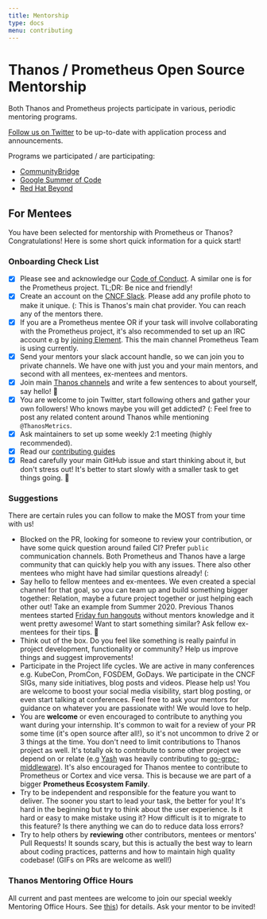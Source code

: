 ```yaml
---
title: Mentorship
type: docs
menu: contributing
---
```


# Thanos / Prometheus Open Source Mentorship

Both Thanos and Prometheus projects participate in various, periodic mentoring programs.

[Follow us on Twitter](https://thanos.io/tip/contributing/community.md/#twitter) to be up-to-date with application process and announcements.

Programs we participated / are participating:

* [CommunityBridge](https://github.com/cncf/mentoring/tree/master/communitybridge)
* [Google Summer of Code](https://github.com/cncf/mentoring/tree/master/summerofcode)
* [Red Hat Beyond](https://research.redhat.com/blog/2020/05/24/open-source-development-course-and-devops-methodology/)

## For Mentees

You have been selected for mentorship with Prometheus or Thanos? Congratulations! Here is some short quick information for a quick start!

### Onboarding Check List

* [x] Please see and acknowledge our [Code of Conduct](https://thanos.io/tip/contributing/code_of_conduct.md/). A similar one is for the Prometheus project. TL;DR: Be nice and friendly!
* [x] Create an account on the [CNCF Slack](https://slack.cncf.io/). Please add any profile photo to make it unique. (: This is Thanos's main
chat provider. You can reach any of the mentors there.
* [x] If you are a Prometheus mentee OR if your task will involve collaborating with the Prometheus project, it's also recommended to set up an IRC account e.g by [joining Element](https://prometheus.io/community/). This
the main channel Prometheus Team is using currently.
* [x] Send your mentors your slack account handle, so we can join you to private channels. We have one with just you and your main mentors, and second with all mentees, ex-mentees and mentors.
* [x] Join main [Thanos channels](https://thanos.io/tip/contributing/community.md/#slack) and write a few sentences to about yourself, say hello! 💜
* [x] You are welcome to join Twitter, start following others and gather your own followers! Who knows maybe you will get addicted? (: Feel free to post any
related content around Thanos while mentioning `@ThanosMetrics`.
* [x] Ask maintainers to set up some weekly 2:1 meeting (highly recommended).
* [x] Read our [contributing guides](https://thanos.io/tip/contributing/contributing.md/)
* [x] Read carefully your main GitHub issue and start thinking about it, but don't stress out! It's better to start slowly with a smaller task to get things going. 🚀

### Suggestions

There are certain rules you can follow to make the MOST from your time with us!

* Blocked on the PR, looking for someone to review your contribution, or have some quick question around failed CI? Prefer `public` communication channels.
Both Prometheus and Thanos have a large community that can quickly help you with any issues. There also other mentees who might have had similar questions already! (:
* Say hello to fellow mentees and ex-mentees. We even created a special channel for that goal, so you can team up and build something bigger together: Relation, maybe a future project together or just helping each other out!
Take an example from Summer 2020. Previous Thanos mentees started [Friday fun hangouts](https://twitter.com/bwplotka/status/1270016551664488451) without mentors knowledge and it went pretty awesome! Want to start something similar? Ask fellow ex-mentees for their tips. 🤗
* Think out of the box. Do you feel like something is really painful in project development, functionality or community? Help us improve things and suggest improvements!
* Participate in the Project life cycles. We are active in many conferences e.g. KubeCon, PromCon, FOSDEM, GoDays. We participate in the CNCF SIGs, many side initiatives,
blog posts and videos. Please help us! You are welcome to boost your social media visibility, start blog posting, or even start talking at conferences.
Feel free to ask your mentors for guidance on whatever you are passionate with! We would love to help.
* You are **welcome** or even encouraged to contribute to anything you want during your internship. It's common to wait for a review of your PR some time (it's open source after all!),
so it's not uncommon to drive 2 or 3 things at the time. You don't need to limit contributions to Thanos project as well.
It's totally ok to contribute to some other project we depend on or relate (e.g [Yash](https://twitter.com/yashrsharma44) was heavily contributing to [go-grpc-middleware](https://github.com/grpc-ecosystem/go-grpc-middleware)).
It's also encouraged for Thanos mentee to contribute to Prometheus or Cortex and vice versa. This is because we are part of a bigger **Prometheus Ecosystem Family**.
* Try to be independent and responsible for the feature you want to deliver. The sooner you start to lead your task, the better for you! It's hard in the beginning but try to think about the user experience.
Is it hard or easy to make mistake using it? How difficult is it to migrate to this feature? Is there anything we can do to reduce data loss errors?
* Try to help others by **reviewing** other contributors, mentees or mentors' Pull Requests! It sounds scary, but this is actually the best way to learn about coding practices, patterns and how to maintain high quality codebase! (GIFs on PRs are welcome as well!)

### Thanos Mentoring Office Hours

All current and past mentees are welcome to join our special weekly Mentoring Office Hours. See [this](https://www.bwplotka.dev/2020/thanos-mentoring-office-hours/)) for details.
Ask your mentor to be invited!
